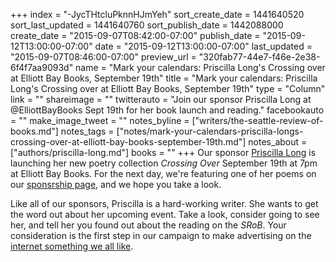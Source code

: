 +++
index = "-JycTHtcluPknnHJmYeh"
sort_create_date = 1441640520
sort_last_updated = 1441640760
sort_publish_date = 1442088000
create_date = "2015-09-07T08:42:00-07:00"
publish_date = "2015-09-12T13:00:00-07:00"
date = "2015-09-12T13:00:00-07:00"
last_updated = "2015-09-07T08:46:00-07:00"
preview_url = "320fab77-44e7-f46e-2e38-6f4f7aa9093d"
name = "Mark your calendars: Priscilla Long's Crossing over at Elliott Bay Books, September 19th"
title = "Mark your calendars: Priscilla Long's Crossing over at Elliott Bay Books, September 19th"
type = "Column"
link = ""
shareimage = ""
twitterauto = "Join our sponsor Priscilla Long at @ElliottBayBooks Sept 19th for her book launch and reading."
facebookauto = ""
make_image_tweet = ""
notes_byline = ["writers/the-seattle-review-of-books.md"]
notes_tags = ["notes/mark-your-calendars-priscilla-longs-crossing-over-at-elliott-bay-books-september-19th.md"]
notes_about = ["authors/priscilla-long.md"]
books = ""
+++
Our sponsor [Priscilla Long](http://www.priscillalong.com "Home - Priscilla Long") is launching her new poetry collection _Crossing Over_ September 19th at 7pm at Elliott Bay Books. For the next day, we're featuring one of her poems on our [sponsrship page](/sponsorships), and we hope you take a look. 

Like all of our sponsors, Priscilla is a hard-working writer. She wants to get the word out about her upcoming event. Take a look, consider going to see her, and tell her you found out about the reading on the _SRoB_. Your consideration is the first step in our campaign to make advertising on the [internet something we all like](http://seattlereviewofbooks.com/notes/2015/08/05/help-us-make-internet-advertisements-100-percent-less-terrible/ "The Seattle Review of Books - Help us make internet advertisements 100 percent less terrible").